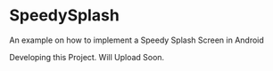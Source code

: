 # SpeedySplash
An example on how to implement a Speedy Splash Screen in Android


Developing this Project.
Will Upload Soon.

